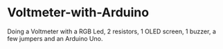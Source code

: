 # Voltmeter-with-Arduino
Doing a Voltmeter with a RGB Led, 2 resistors, 1 OLED screen, 1 buzzer, a few jumpers and an Arduino Uno.
